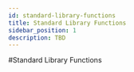 ```yaml
---
id: standard-library-functions
title: Standard Library Functions
sidebar_position: 1
description: TBD
---
```


#Standard Library Functions

